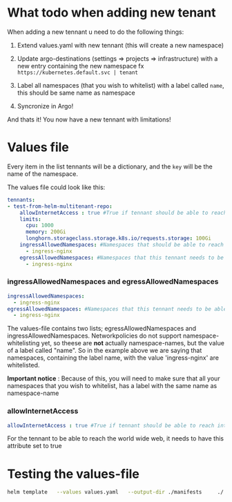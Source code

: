 # What todo when adding new tenant
When adding a new tennant u need to do the following things:
1. Extend values.yaml with new tennant (this will create a new namespace)
1. Update argo-destinations (settings => projects => infrastructure) with a new entry containing the new namespace fx ``https://kubernetes.default.svc
 | tenant ``
1. Label all namespaces (that you wish to whitelist) with a label called `name`, this should be same name as namespace

1. Syncronize in Argo!

And thats it! You now have a new tennant with limitations!


# Values file
Every item in the list tennants will be a dictionary, and the `key` will be the name of the namespace.

The values file could look like this:
```yml
tennants:
- test-from-helm-multitenant-repo:
    allowInternetAccess : true #True if tennant should be able to reach internet
    limits:
      cpu: 1000
      memory: 200Gi
      longhorn.storageclass.storage.k8s.io/requests.storage: 100Gi
    ingressAllowedNamespaces: #Namespaces that should be able to reach this namespace
      - ingress-nginx
    egressAllowedNamespaces: #Namespaces that this tennant needs to be able to reach
      - ingress-nginx
```
### ingressAllowedNamespaces and egressAllowedNamespaces
```yml
ingressAllowedNamespaces:
  - ingress-nginx
egressAllowedNamespaces: #Namespaces that this tennant needs to be able to reach
  - ingress-nginx
```
The values-file contains two lists; egressAllowedNamespaces and ingressAllowedNamespaces. Networkpolicies do not support namespace-whitelisting yet, so theese are **not** actually namespace-names, but the value of a label called "name". So in the example above we are saying that namespaces, containing the label name, with the value 'ingress-nginx' are whitelisted.

**Important notice** : Because of this, you will need to make sure that all your namespaces that you wish to whitelist, has a label with the same name as namespace-name

### allowInternetAccess
```yml
allowInternetAccess : true #True if tennant should be able to reach internet

```
For the tennant to be able to reach the world wide web, it needs to have this attribute set to true

# Testing the values-file
```sh
helm template   --values values.yaml   --output-dir ./manifests     ./
```
